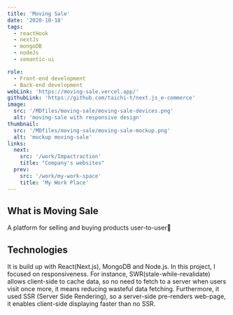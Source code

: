 ```yaml
---
title: 'Moving Sale'
date: '2020-10-18'
tags:
  - reactHook
  - nextJs
  - mongoDB
  - nodeJs
  - semantic-ui

role:
  - Front-end development
  - Back-end development
webLink: 'https://moving-sale.vercel.app/'
githubLink: 'https://github.com/taichi-t/next.js_e-commerce'
image:
  src: '/MDfiles/moving-sale/moving-sale-devices.png'
  alt: 'moving-sale with responsive design'
thumbnail:
  src: '/MDfiles/moving-sale/moving-sale-mockup.png'
  alt: 'mockup moving-sale'
links:
  next:
    src: '/work/Impactraction'
    title: "Company's websites"
  prev:
    src: '/work/my-work-space'
    title: 'My Work Place'
---
```


## What is Moving Sale

A platform for selling and buying products user-to-user👀

## Technologies

It is build up with React(Next.js), MongoDB and Node.js. In this project, I focused on responsiveness. For instance, SWR(stale-while-revalidate) allows client-side to cache data, so no need to fetch to a server when users visit once more, it means reducing wasteful data fetching. Furthermore, it used SSR (Server Side Rendering), so a server-side pre-renders web-page, it enables client-side displaying faster than no SSR.
